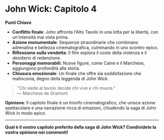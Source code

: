 # John Wick: Capitolo 4 

**Punti Chiave**
- **Conflitto finale**: John affronta l'Alto Tavolo in una lotta per la libertà, con un'intensità mai vista prima.
- **Azione monumentale**: Sequenze straordinarie che combinano adrenalina e bellezza cinematografica, culminando in uno scontro epico.
- **Riflessione sulla vendetta**: Il film esplora il costo della violenza e il desiderio di redenzione.
- **Personaggi memorabili**: Nuove figure, come Caine e il Marchese, aggiungono profondità alla storia.
- **Chiusura emozionale**: Un finale che offre sia soddisfazione che malinconia, degno della leggenda di John Wick.

> "Chi siede al tavolo decide chi vive e chi muore."  
> — Marchese de Gramont

**Opinione**: Il capitolo finale è un trionfo cinematografico, che unisce azione spettacolare e una narrazione ricca di emozioni, chiudendo la saga di John Wick in modo epico.

---

**Qual è il vostro capitolo preferito della saga di John Wick? Condividete la vostra opinione nei commenti!**